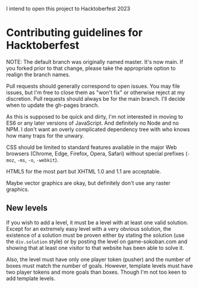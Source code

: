 I intend to open this project to Hacktoberfest 2023

# Contributing guidelines for Hacktoberfest

NOTE: The default branch was originally named master. It's now main. If you 
forked prior to that change, please take the appropriate option to realign the 
branch names.

Pull requests should generally correspond to open issues. You may file issues, 
but I'm free to close them as "won't fix" or otherwise reject at my discretion. 
Pull requests should always be for the main branch. I'll decide when to update 
the gh-pages branch.

As this is supposed to be quick and dirty, I'm not interested in moving to ES6 
or any later versions of JavaScript. And definitely no Node and no NPM. I don't 
want an overly complicated dependency tree with who knows how many traps for the 
unwary.

CSS should be limited to standard features available in the major Web browsers 
(Chrome, Edge, Firefox, Opera, Safari) without special prefixes (`-moz`, `-ms`, 
`-o`, `-webkit`).

HTML5 for the most part but XHTML 1.0 and 1.1 are acceptable.

Maybe vector graphics are okay, but definitely don't use any raster graphics.

## New levels

If you wish to add a level, it must be a level with at least one valid solution. 
Except for an extremely easy level with a very obvious solution, the existence 
of a solution must be proven either by stating the solution (use the 
`div.solution` style) or by posting the level on game-sokoban.com and showing 
that at least one visitor to that website has been able to solve it.

Also, the level must have only one player token (pusher) and the number of boxes 
must match the number of goals. However, template levels must have two player 
tokens and more goals than boxes. Though I'm not too keen to add template levels.

